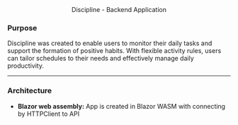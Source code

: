<div align="center">
    Discipline - Backend Application
</div>

### Purpose
Discipline was created to enable users to monitor their daily tasks and support the formation of positive habits. With flexible activity rules, users can tailor schedules to their needs and effectively manage daily productivity.

---
### Architecture

- **Blazor web assembly:** App is created in Blazor WASM with connecting by HTTPClient to API
